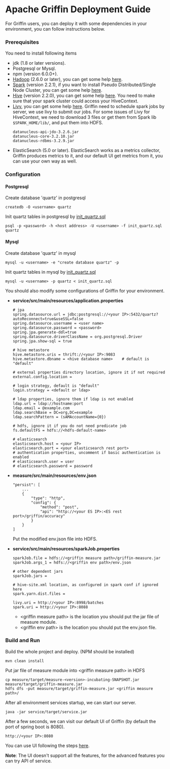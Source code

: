 <!--
Licensed to the Apache Software Foundation (ASF) under one
or more contributor license agreements.  See the NOTICE file
distributed with this work for additional information
regarding copyright ownership.  The ASF licenses this file
to you under the Apache License, Version 2.0 (the
"License"); you may not use this file except in compliance
with the License.  You may obtain a copy of the License at

  http://www.apache.org/licenses/LICENSE-2.0

Unless required by applicable law or agreed to in writing,
software distributed under the License is distributed on an
"AS IS" BASIS, WITHOUT WARRANTIES OR CONDITIONS OF ANY
KIND, either express or implied.  See the License for the
specific language governing permissions and limitations
under the License.
-->

# Apache Griffin Deployment Guide
For Griffin users, you can deploy it with some dependencies in your environment, you can follow instructions below.

### Prerequisites
You need to install following items
- jdk (1.8 or later versions).
- Postgresql or Mysql.
- npm (version 6.0.0+).
- [Hadoop](http://apache.claz.org/hadoop/common/hadoop-2.6.0/hadoop-2.6.0.tar.gz) (2.6.0 or later), you can get some help [here](https://hadoop.apache.org/docs/r2.7.2/hadoop-project-dist/hadoop-common/SingleCluster.html).
-  [Spark](http://spark.apache.org/downloads.html) (version 2.2.1), if you want to install Pseudo Distributed/Single Node Cluster, you can get some help [here](http://why-not-learn-something.blogspot.com/2015/06/spark-installation-pseudo.html).
- [Hive](http://apache.claz.org/hive/hive-2.2.0/apache-hive-2.2.0-bin.tar.gz) (version 2.2.0), you can get some help [here](https://cwiki.apache.org/confluence/display/Hive/GettingStarted#GettingStarted-RunningHive).
    You need to make sure that your spark cluster could access your HiveContext.
- [Livy](http://archive.cloudera.com/beta/livy/livy-server-0.3.0.zip), you can get some help [here](http://livy.io/quickstart.html).
    Griffin need to schedule spark jobs by server, we use livy to submit our jobs.
    For some issues of Livy for HiveContext, we need to download 3 files or get them from Spark lib `$SPARK_HOME/lib/`, and put them into HDFS.
    ```
    datanucleus-api-jdo-3.2.6.jar
    datanucleus-core-3.2.10.jar
    datanucleus-rdbms-3.2.9.jar
    ```
- ElasticSearch (5.0 or later).
	ElasticSearch works as a metrics collector, Griffin produces metrics to it, and our default UI get metrics from it, you can use your own way as well.

### Configuration

#### Postgresql

Create database 'quartz' in postgresql
```
createdb -O <username> quartz
```
Init quartz tables in postgresql by [init_quartz.sql](../../service/src/main/resources/Init_quartz_postgres.sql)
```
psql -p <password> -h <host address> -U <username> -f init_quartz.sql quartz
```

#### Mysql

Create database 'quartz' in mysql
```
mysql -u <username> -e "create database quartz" -p
```
Init quartz tables in mysql by [init_quartz.sql](../../service/src/main/resources/Init_quartz_mysql.sql)
```
mysql -u <username> -p quartz < init_quartz.sql
```


You should also modify some configurations of Griffin for your environment.

- <b>service/src/main/resources/application.properties</b>

    ```
    # jpa
    spring.datasource.url = jdbc:postgresql://<your IP>:5432/quartz?autoReconnect=true&useSSL=false
    spring.datasource.username = <user name>
    spring.datasource.password = <password>
    spring.jpa.generate-ddl=true
    spring.datasource.driverClassName = org.postgresql.Driver
    spring.jpa.show-sql = true

    # hive metastore
    hive.metastore.uris = thrift://<your IP>:9083
    hive.metastore.dbname = <hive database name>    # default is "default"

    # external properties directory location, ignore it if not required
    external.config.location =

	# login strategy, default is "default"
	login.strategy = <default or ldap>

	# ldap properties, ignore them if ldap is not enabled
	ldap.url = ldap://hostname:port
	ldap.email = @example.com
	ldap.searchBase = DC=org,DC=example
	ldap.searchPattern = (sAMAccountName={0})

	# hdfs, ignore it if you do not need predicate job
	fs.defaultFS = hdfs://<hdfs-default-name>

	# elasticsearch
	elasticsearch.host = <your IP>
	elasticsearch.port = <your elasticsearch rest port>
	# authentication properties, uncomment if basic authentication is enabled
	# elasticsearch.user = user
	# elasticsearch.password = password
    ```

- <b>measure/src/main/resources/env.json</b>
	```
	"persist": [
	    ...
	    {
			"type": "http",
			"config": {
		        "method": "post",
		        "api": "http://<your ES IP>:<ES rest port>/griffin/accuracy"
			}
		}
	]
	```
	Put the modified env.json file into HDFS.

- <b>service/src/main/resources/sparkJob.properties</b>
    ```
    sparkJob.file = hdfs://<griffin measure path>/griffin-measure.jar
    sparkJob.args_1 = hdfs://<griffin env path>/env.json

    # other dependent jars
    sparkJob.jars =

    # hive-site.xml location, as configured in spark conf if ignored here
	spark.yarn.dist.files =

    livy.uri = http://<your IP>:8998/batches
    spark.uri = http://<your IP>:8088
    ```
    - \<griffin measure path> is the location you should put the jar file of measure module.
    - \<griffin env path> is the location you should put the env.json file.

### Build and Run

Build the whole project and deploy. (NPM should be installed)

  ```
  mvn clean install
  ```

Put jar file of measure module into \<griffin measure path> in HDFS

```
cp measure/target/measure-<version>-incubating-SNAPSHOT.jar measure/target/griffin-measure.jar
hdfs dfs -put measure/target/griffin-measure.jar <griffin measure path>/
  ```

After all environment services startup, we can start our server.

  ```
  java -jar service/target/service.jar
  ```

After a few seconds, we can visit our default UI of Griffin (by default the port of spring boot is 8080).

  ```
  http://<your IP>:8080
  ```

You can use UI following the steps [here](../ui/user-guide.md).

**Note**: The UI doesn't support all the features, for the advanced features you can try API of service.

